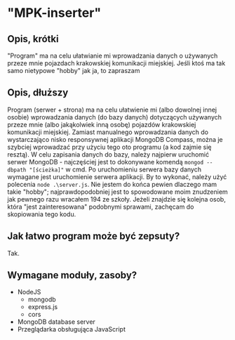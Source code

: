 # "MPK-inserter"

## Opis, krótki
"Program" ma na celu ułatwianie mi wprowadzania danych o używanych przeze mnie pojazdach krakowskiej komunikacji miejskiej.
Jeśli ktoś ma tak samo nietypowe "hobby" jak ja, to zapraszam

## Opis, dłuższy
Program (serwer + strona) ma na celu ułatwienie mi (albo dowolnej innej osobie) wprowadzania danych (do bazy danych) dotyczących używanych przeze mnie (albo jakąkolwiek inną osobę) pojazdów krakowskiej komunikacji miejskiej. 
Zamiast manualnego wprowadzania danych do wystarczająco nisko responsywnej aplikacji MongoDB Compass, można je szybciej wprowadzać przy użyciu tego oto programu (a kod zajmie się 
resztą).
W celu zapisania danych do bazy, należy najpierw uruchomić serwer MongoDB - najczęściej jest to dokonywane komendą `mongod --dbpath "[ścieżka]"` w cmd. Po uruchomieniu serwera bazy danych wymagane jest uruchomienie serwera aplikacji. By to wykonać, należy użyć polecenia `node .\server.js`.
Nie jestem do końca pewien dlaczego mam takie "hobby"; najprawdopodobniej jest to spowodowane moim znudzeniem jak pewnego razu wracałem 194 ze szkoły.
Jeżeli znajdzie się kolejna osob, która "jest zainteresowana" podobnymi sprawami, zachęcam do skopiowania tego kodu.

## Jak łatwo program może być zepsuty?
Tak.

## Wymagane moduły, zasoby?
- NodeJS
    - mongodb
    - express.js
    - cors
- MongoDB database server
- Przeglądarka obsługująca JavaScript
